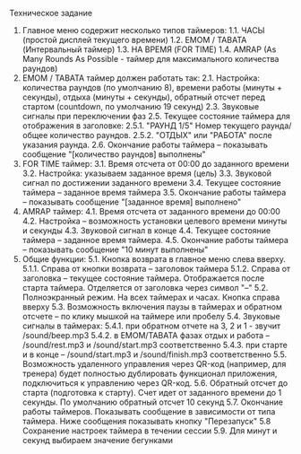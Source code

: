 Техническое задание

1. Главное меню содержит несколько типов таймеров:
    1.1. ЧАСЫ (простой дисплей текущего времени)
    1.2. EMOM / TABATA (Интервальный таймер)
    1.3. НА ВРЕМЯ (FOR TIME)
    1.4. AMRAP (As Many Rounds As Possible - таймер для максимального количества раундов)
2. EMOM / TABATA таймер должен работать так:
    2.1. Настройка: количества раундов (по умолчанию 8), времени работы (минуты + секунды), отдыха (минуты + секунды), обратный отсчет перед стартом (countdown, по умолчанию 19 секунд)
    2.3. Звуковые сигналы при переключении фаз
    2.5. Текущее состояние таймера для отображения в заголовке:
        2.5.1. "РАУНД 1/5" Номер текущего раунда/общее количество раундов. 
        2.5.2. "ОТДЫХ" или "РАБОТА" после указания раунда.
    2.6. Окончание работы таймера – показывать сообщение "[количество раундов]  выполнены"
3. FOR TIME таймер:
    3.1. Время отсчета от 00:00 до заданного времени
    3.2. Настройка: указываем заданное время (цель)
    3.3. Звуковой сигнал по достижении заданного времени
    3.4. Текущее состояние таймера – заданное время таймера
    3.5. Окончание работы таймера – показывать сообщение "[заданное время] выполнено"
4. AMRAP таймер:
    4.1. Время отсчета от заданного времени до 00:00
    4.2. Настройка – возможность установки целевого времени минуты и секунды
    4.3. Звуковой сигнал в конце 
    4.4. Текущее состояние таймера – заданное время таймера.
    4.5. Окончание работы таймера – показывать сообщение "10 минут выполнены"
5. Общие функции:
    5.1. Кнопка возврата в главное меню слева вверху. 
        5.1.1. Справа от кнопки возврата – заголовок таймера 
        5.1.2. Справа от заголовка – текущее состояние таймера. Отображается после старта таймера. Отделяется от заголовка через символ "–"
    5.2. Полноэкранный режим. На всех таймерах и часах. Кнопка справа вверху
    5.3. Возможность включения паузы в таймерах и обратном отсчете – по клику мышкой на таймере или пробелу
    5.4. Звуковые сигналы в таймерах:
        5.4.1. при обратном отчете на 3, 2 и 1 - звучит /sound/beep.mp3
        5.4.2. в EMOM/TABATA фазах отдых и работа – /sound/rest.mp3 и /sound/start.mp3 соответственно
        5.4.3. при старте и в конце – /sound/start.mp3 и /sound/finish.mp3 соответственно
    5.5. Возможность удаленного управления через QR-код (например, для тренера) будет полностью дублировать функционал приложения, подключиться к управлению через QR-код.
    5.6. Обратный отсчет до старта (подготовка к старту). Счет идет от заданного времени до 1 секунды. По умолчанию обратный отсчет 10 секунд
    5.7. Окончание работы таймеров. Показывать сообщение в зависимости от типа таймера. Ниже сообщения показывать кнопку "Перезапуск"
    5.8 Сохранение настроек таймера в течении сессии
    5.9. Для минут и секунд выбираем значение бегунками
